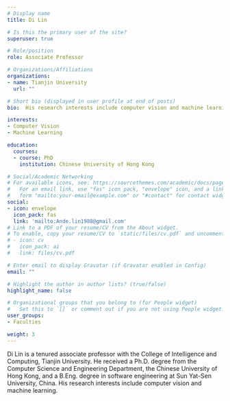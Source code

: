 ```yaml
---
# Display name
title: Di Lin

# Is this the primary user of the site?
superuser: true

# Role/position
role: Associate Professor

# Organizations/Affiliations
organizations:
- name: Tianjin University
  url: ""

# Short bio (displayed in user profile at end of posts)
bio:  His research interests include computer vision and machine learning.

interests:
- Computer Vision
- Machine Learning

education:
  courses:
  - course: PhD
    institution: Chinese University of Hong Kong

# Social/Academic Networking
# For available icons, see: https://sourcethemes.com/academic/docs/page-builder/#icons
#   For an email link, use "fas" icon pack, "envelope" icon, and a link in the
#   form "mailto:your-email@example.com" or "#contact" for contact widget.
social:
- icon: envelope
  icon_pack: fas
  link: 'mailto:Ande.lin1988@gmail.com'
# Link to a PDF of your resume/CV from the About widget.
# To enable, copy your resume/CV to `static/files/cv.pdf` and uncomment the lines below.
# - icon: cv
#   icon_pack: ai
#   link: files/cv.pdf

# Enter email to display Gravatar (if Gravatar enabled in Config)
email: ""

# Highlight the author in author lists? (true/false)
highlight_name: false

# Organizational groups that you belong to (for People widget)
#   Set this to `[]` or comment out if you are not using People widget.
user_groups:
- Faculties

weight: 3
---
```


Di Lin is a tenured associate professor with the College of Intelligence and Computing, Tianjin University. He received a Ph.D. degree from the Computer Science and Engineering Department, the Chinese University of Hong Kong, and a B.Eng. degree in software engineering at Sun Yat-Sen University, China. His research interests include computer vision and machine learning.